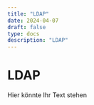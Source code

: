 ```yaml
---
title: "LDAP"
date: 2024-04-07
draft: false
type: docs
description: "LDAP"
---
```


# LDAP

Hier könnte Ihr Text stehen
